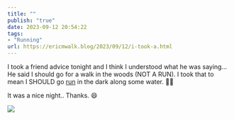 ```yaml
---
title: ""
publish: "true"
date: 2023-09-12 20:54:22
tags:
- "Running"
url: https://ericmwalk.blog/2023/09/12/i-took-a.html
---
```

I took a friend advice tonight and I think I understood what he was saying...  He said I should go for a walk in the woods (NOT A RUN). I took that to mean I SHOULD go [run](https://strava.com/activities/9838496104) in the dark along some water. 🤷‍♂️

It was a nice night.. Thanks. 😄

![](https://ericmwalk.blog/uploads/2023/e9eab2d3-eca2-495c-b7fe-aae2d38b8fcf.jpg)